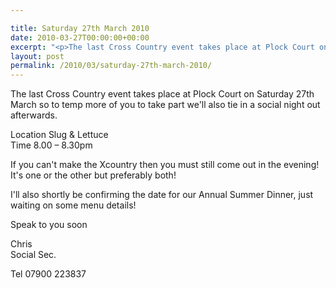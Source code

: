 ```yaml
---

title: Saturday 27th March 2010
date: 2010-03-27T00:00:00+00:00
excerpt: "<p>The last Cross Country event takes place at Plock Court on Saturday 27th March so to temp more of you to take part we'll also tie in a social night out afterwards.</p><p>Location Slug &amp; Lettuce Time 8.00 - 8.30pm</p><p>If you can't make the Xcountry then you must still come out in the evening! It's one or the other but preferably both!</p><p>I'll also shortly be confirming the date for our Annual Summer Dinner, just waiting on some menu details!</p><p>Speak to you soon</p><p>Chris Social Sec.</p><p>Tel 07900 223837</p>"
layout: post
permalink: /2010/03/saturday-27th-march-2010/
---
```

The last Cross Country event takes place at Plock Court on Saturday 27th March so to temp more of you to take part we'll also tie in a social night out afterwards.

Location Slug & Lettuce  
Time 8.00 &#8211; 8.30pm

If you can't make the Xcountry then you must still come out in the evening! It's one or the other but preferably both!

I'll also shortly be confirming the date for our Annual Summer Dinner, just waiting on some menu details!

Speak to you soon

Chris  
Social Sec.

Tel 07900 223837